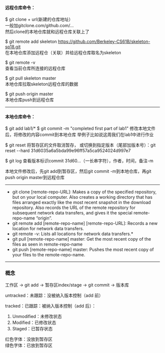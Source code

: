 #### 远程仓库命令：
$ git clone + url(新建的仓库地址）  
一般加gitclone.com/github.com/...  
然后clone的本地仓库就和远程仓库关联上了

$ git remote add skeleton https://github.com/Berkeley-CS61B/skeleton-sp18.git  
在本地仓库添加远程仓（关联）并给远程仓库取名为skeleton

$ git remote -v   
查看当前仓库所连接的远程仓库

$ git pull skeleton master  
本地仓库拉取skeleton远程仓库的数据

$ git push origin master  
本地仓库push到远程仓库

----
#### 本地仓库命令：

$ git add lab1/*
$ git commit -m "completed first part of lab1"
修改本地文件后，将修改的内容commit到本地仓库
举例子比如说这周我们在lab1中进行作业

$ git reset 将暂存区的文件取消暂存，
	或切换到指定版本（尾部加版本号）：git reset --hard  31d6035a6a5bda99e96ff57a5ca9524024d997e7

$ git log 查看版本标识commit  31d60...（一长串字符），作者，时间，备注-m

本地文件修改后，先git add到暂存区，然后git commit -m到本地仓库，再git push origin master到远程仓库

---
* git clone [remote-repo-URL]: Makes a copy of the specified repository, but on your local computer. Also creates a working directory that has files arranged exactly like the most recent snapshot in the download repository. Also records the URL of the remote repository for subsequent network data transfers, and gives it the special remote-repo-name “origin”.
* git remote add [remote-repo-name] [remote-repo-URL]: Records a new location for network data transfers.
* git remote -v: Lists all locations for network data transfers.* 
* git pull [remote-repo-name] master: Get the most recent copy of the files as seen in remote-repo-name
* git push [remote-repo-name] master: Pushes the most recent copy of your files to the remote-repo-name.

---
### 概念
工作区 -> git add -> 暂存区index/stage -> git commit -> 版本库

untracked：未跟踪：没被纳入版本控制（add 前）

tracked：已跟踪：被纳入版本控制（add 后）：  

1. Unmodified：未修改状态
2. Modified：已修改状态
3. Staged：已暂存状态

红色字体：没放到暂存区  
绿色字体：已放到暂存区  

